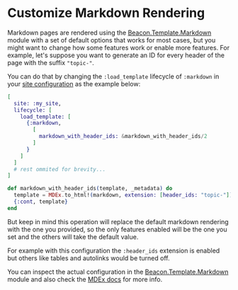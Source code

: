# Customize Markdown Rendering

Markdown pages are rendered using the [Beacon.Template.Markdown](https://hexdocs.pm/beacon/0.1.0-rc.2/Beacon.Template.Markdown.html) module with a set of default options that works for most cases,
but you might want to change how some features work or enable more features. For example, let's suppose you want to generate an ID for every header of the page with the suffix `"topic-"`.

You can do that by changing the `:load_template` lifecycle of `:markdown` in your [site configuration](https://hexdocs.pm/beacon/0.1.0-rc.2/Beacon.html#start_link/1) as the example below:

```elixir
[
  site: :my_site,
  lifecycle: [
    load_template: [
      {:markdown,
        [
          markdown_with_header_ids: &markdown_with_header_ids/2
        ]
      }
    ]
  ]
  # rest ommited for brevity...
]

def markdown_with_header_ids(template, _metadata) do
  template = MDEx.to_html!(markdown, extension: [header_ids: "topic-"])
  {:cont, template}
end
```

But keep in mind this operation will replace the default markdown rendering with the one you provided,
so the only features enabled will be the one you set and the others will take the default value.

For example with this configuration the `:header_ids` extension is enabled but others like tables and autolinks would be turned off.

You can inspect the actual configuration in the [Beacon.Template.Markdown](https://hexdocs.pm/beacon/0.1.0-rc.2/Beacon.Template.Markdown.html) module and also check the [MDEx docs](https://hexdocs.pm/mdex/MDEx.html#to_html/2) for more info.